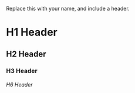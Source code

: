 Replace this with your name, and include a header.
# H1 Header
## H2 Header
### H3 Header
###### H6 Header
